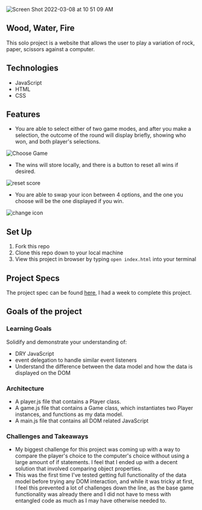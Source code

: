 ![Screen Shot 2022-03-08 at 10 51 09 AM](https://user-images.githubusercontent.com/3982238/157296425-125c663d-cc10-4f3f-8e8c-b9b2ad3f118d.png)

## Wood, Water, Fire
This solo project is a website that allows the user to play a variation of rock, paper, scissors against a computer.

## Technologies
- JavaScript
- HTML
- CSS

## Features
- You are able to select either of two game modes, and after you make a selection, the outcome of the round will display briefly, showing who won, and both player's selections.

![Choose Game](https://user-images.githubusercontent.com/3982238/157298795-19b41ef7-c713-44c5-8d3f-2535940d3f19.gif)

- The wins will store locally, and there is a button to reset all wins if desired.

![reset score](https://user-images.githubusercontent.com/3982238/157299600-cbf6e85f-3724-41ae-998c-d1467ba2250e.gif)

- You are able to swap your icon between 4 options, and the one you choose will be the one displayed if you win.

![change icon](https://user-images.githubusercontent.com/3982238/157300208-a54ac251-a84e-4a64-a9e2-31db25c1f98d.gif)

## Set Up
1. Fork this repo
2. Clone this repo down to your local machine
3. View this project in browser by typing `open index.html` into your terminal

## Project Specs
The project spec can be found [here](https://frontend.turing.edu/projects/module-1/rock-paper-scissors-solo.html), I had a week to complete this project.

## Goals of the project
### Learning Goals
Solidify and demonstrate your understanding of:
- DRY JavaScript
- event delegation to handle similar event listeners
- Understand the difference between the data model and how the data is displayed on the DOM
### Architecture
- A player.js file that contains a Player class.
- A game.js file that contains a Game class, which instantiates two Player instances, and functions as my data model.
- A main.js file that contains all DOM related JavaScript
### Challenges and Takeaways
- My biggest challenge for this project was coming up with a way to compare the player's choice to the computer's choice without using a large amount of if statements. I feel that I ended up with a decent solution that involved comparing object properties.
- This was the first time I've tested getting full functionality of the data model before trying any DOM interaction, and while it was tricky at first, I feel this prevented a lot of challenges down the line, as the base game functionality was already there and I did not have to mess with entangled code as much as I may have otherwise needed to.
